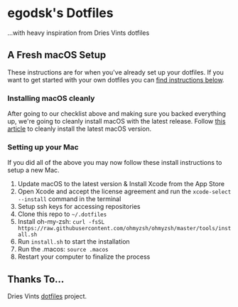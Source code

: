 # egodsk's Dotfiles

...with heavy inspiration from Dries Vints dotfiles

## A Fresh macOS Setup

These instructions are for when you've already set up your dotfiles. If you want to get started with your own dotfiles you can [find instructions below](#your-own-dotfiles).

### Installing macOS cleanly

After going to our checklist above and making sure you backed everything up, we're going to cleanly install macOS with the latest release. Follow [this article](https://www.imore.com/how-do-clean-install-macos) to cleanly install the latest macOS version.

### Setting up your Mac

If you did all of the above you may now follow these install instructions to setup a new Mac.

1. Update macOS to the latest version & Install Xcode from the App Store
2. Open Xcode and accept the license agreement and run the `xcode-select --install` command in the terminal
3. Setup ssh keys for accessing repositories
4. Clone this repo to `~/.dotfiles`
5. Install oh-my-zsh: `curl -fsSL https://raw.githubusercontent.com/ohmyzsh/ohmyzsh/master/tools/install.sh`
6. Run `install.sh` to start the installation
7. Run the .macos: `source .macos`
8. Restart your computer to finalize the process

## Thanks To...

Dries Vints [dotfiles](https://github.com/driesvints/dotfiles) project.
